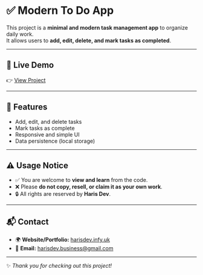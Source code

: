 # ✅ Modern To Do App  

This project is a **minimal and modern task management app** to organize daily work.  
It allows users to **add, edit, delete, and mark tasks as completed**.  

---

## 🔗 Live Demo  
👉 [View Project](https://todifywebsite.vercel.app/)  

---

## 🎯 Features  
- Add, edit, and delete tasks  
- Mark tasks as complete  
- Responsive and simple UI  
- Data persistence (local storage)  

---

## ⚠️ Usage Notice  
- ✅ You are welcome to **view and learn** from the code.  
- ❌ Please **do not copy, resell, or claim it as your own work**.  
- 🔒 All rights are reserved by **Haris Dev**.  

---

## 📬 Contact  
- 🌍 **Website/Portfolio:** [harisdev.infy.uk](https://harisdev.infy.uk)  
- 📧 **Email:** harisdev.business@gmail.com  

---
✨ *Thank you for checking out this project!*  
